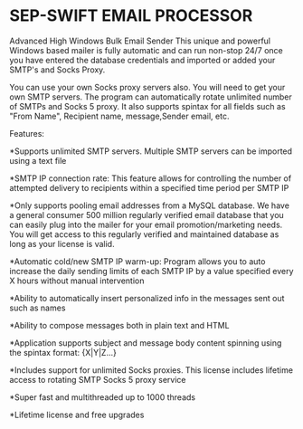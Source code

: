 # SEP-SWIFT EMAIL PROCESSOR
Advanced  High Windows Bulk Email Sender
This unique and powerful Windows based mailer is fully automatic and can run non-stop 24/7 once you have entered the database credentials and imported or added your SMTP's and Socks Proxy.

You can use your own Socks proxy servers also. You will need to get your own SMTP servers.
The program can automatically rotate unlimited number of SMTPs and Socks 5 proxy. It also supports spintax for all fields such as "From Name", Recipient name, message,Sender email, etc.

Features:

*Supports unlimited SMTP servers. Multiple SMTP servers can be imported using a text file

*SMTP IP connection rate: This feature allows for controlling the number of attempted delivery to recipients within a specified time period per SMTP IP

*Only supports pooling email addresses from a MySQL database. We have a general consumer 500 million regularly verified email database that you can easily plug into the mailer for your email promotion/marketing needs. You will get access to this regularly verified and maintained database as long as your license is valid.

*Automatic cold/new SMTP IP warm-up: Program allows you to auto increase the daily sending limits of each SMTP IP by a value specified every X hours without manual intervention

*Ability to automatically insert personalized info in the messages sent out such as names

*Ability to compose messages both in plain text and HTML

*Application supports subject and message body content spinning using the spintax format: {X|Y|Z...}

*Includes support for unlimited Socks proxies. This license includes lifetime access to rotating SMTP Socks 5 proxy service

*Super fast and multithreaded up to 1000 threads

*Lifetime license and free upgrades
